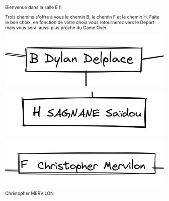 Bienvenue dans la salle E !!

Trois chemins s'offre à vous le chemin B, le chemin F et le chemin H. Faite le bon choix, en fonction de votre choix vous retournerez vers le Depart mais vous serai aussi plus proche du Game Over.


[![image B](../images/B.png)](https://github.com/ssagnane1/tp2-labyrinthe/blob/main/jeu-heros-sdc/B.md)

[![image H](../images/H.png)](https://github.com/ssagnane1/tp2-labyrinthe/blob/main/jeu-heros-sdc/H.md)

[![image F](../images/F.png)](https://github.com/ssagnane1/tp2-labyrinthe/blob/main/jeu-heros-sdc/F.md)

Christopher MERVILON
